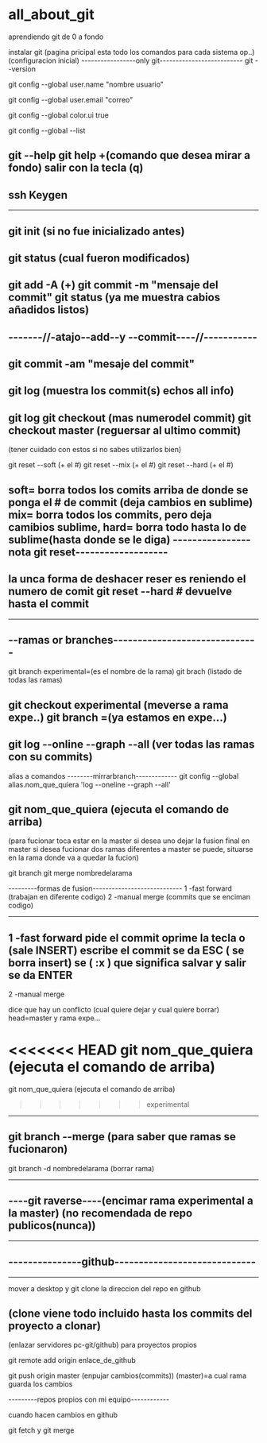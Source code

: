 # all_about_git
aprendiendo git de 0 a fondo

instalar git (pagina pricipal esta todo los comandos para cada sistema op..)
(configuracion inicial)
-----------------only git--------------------------
git --version

git config --global user.name "nombre usuario"

git config --global user.email "correo"

git config --global color.ui true

git config --global --list

git --help
git help +(comando que desea mirar a fondo)
salir con la tecla (q)
-------------------------------------------------
ssh Keygen
-------------------------------------------------


-------------------------------------------------
git init (si no fue inicializado antes)
-------------------------------------------------
git status (cual fueron modificados)
-------------------------------------------------
git add -A   (+)
git commit -m "mensaje del commit"
git status (ya me muestra cabios añadidos listos)
------------------------------------------------
-------//-atajo--add--y --commit----//-----------
------------------------------------------------
git commit -am "mesaje del commit"
----------------------------------------------
git log (muestra los commit(s) echos all info)
-------------------------------------------------
git log
git checkout (mas numerodel commit)
git checkout master  (reguersar al ultimo commit)
-------------------------------------------------
(tener cuidado con estos si no sabes utilizarlos bien)

git reset --soft  (+ el #) 
git reset --mix   (+ el #)
git reset --hard  (+ el #)

soft= borra todos los comits arriba de donde se ponga el # de commit (deja cambios en sublime)
mix= borra todos los commits, pero deja camibios sublime,
hard= borra todo hasta lo de sublime(hasta donde se le diga)
----------------nota git reset-------------------
-------------------------------------------------
la unca forma de deshacer reser es reniendo el numero de comit
git reset --hard # devuelve hasta el commit
-------------------------------------------------
-------------------------------------------------
--ramas or branches------------------------------
-------------------------------------------------
git branch experimental=(es el nombre de la rama)
git brach            (listado de todas las ramas)

git checkout experimental (meverse a rama expe..)
git branch               =(ya estamos en expe...)
-------------------------
git log --online --graph --all (ver todas las ramas con su commits)
-------------------------
alias a comandos
--------mirrarbranch-------------
git config --global alias.nom_que_quiera 'log --oneline --graph --all'

git nom_que_quiera   (ejecuta el comando de arriba)
----------------------------------------------------
(para fucionar toca estar en la master si desea uno dejar la fusion final en master si desea fucionar dos ramas diferentes a master se puede, situarse en la rama donde va a quedar la fucion)

git branch 
git merge nombredelarama

---------formas de fusion----------------------------
1 -fast forward  (trabajan en diferente codigo)
2 -manual merge  (commits que se enciman codigo)

-----------------------------------
1 -fast forward 
pide el commit 
oprime la tecla o  (sale INSERT)
escribe el commit
se da ESC   ( se borra insert)
se ( :x ) que significa salvar y salir
se da ENTER
-------------------------------------

2 -manual merge

dice que hay un conflicto
(cual quiere dejar y cual quiere borrar)
head=master  y  rama expe...

<<<<<<< HEAD
git nom_que_quiera   (ejecuta el comando de arriba)
=======
git nom_que_quiera   (ejecuta el comando de arriba)
>>>>>>> experimental

------------------------------------------------------
git branch --merge (para saber que ramas se fucionaron)
------------------------------------------------------
git branch -d nombredelarama (borrar rama)

---------------------------------------------------
----git raverse----(encimar rama experimental a la master) (no recomendada de repo publicos(nunca))
---------------------------------------------------
--------------------------------------------------
---------------github-----------------------------
---------------------------------------------------
--------------------------------------------------
mover a desktop
y
git clone la direccion del repo en github

(clone viene todo incluido hasta los commits del proyecto a clonar)
--------------------------------------------------
(enlazar servidores pc-git/github)
para proyectos propios

git remote add origin enlace_de_github

git push origin master   (enpujar cambios(commits))
                (master)=a cual rama guarda los cambios 


---------repos propios con mi equipo------------ 

cuando hacen cambios en github 

git fetch y git merge





